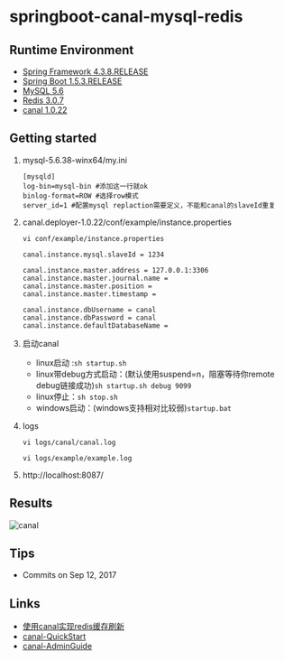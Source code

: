 # springboot-canal-mysql-redis

## Runtime Environment
- [Spring Framework 4.3.8.RELEASE](http://projects.spring.io/spring-framework)
- [Spring Boot 1.5.3.RELEASE](https://projects.spring.io/spring-boot)
- [MySQL 5.6](http://www.mysql.com/)
- [Redis 3.0.7](https://redis.io)
- [canal 1.0.22](https://github.com/alibaba/canal)

## Getting started
1. mysql-5.6.38-winx64/my.ini

	```
	[mysqld]
	log-bin=mysql-bin #添加这一行就ok
	binlog-format=ROW #选择row模式
	server_id=1 #配置mysql replaction需要定义，不能和canal的slaveId重复
	```
2. canal.deployer-1.0.22/conf/example/instance.properties

	```
	vi conf/example/instance.properties

	canal.instance.mysql.slaveId = 1234

	canal.instance.master.address = 127.0.0.1:3306
	canal.instance.master.journal.name =
	canal.instance.master.position =
	canal.instance.master.timestamp =

	canal.instance.dbUsername = canal
	canal.instance.dbPassword = canal
	canal.instance.defaultDatabaseName =
	```
3. 启动canal
    - linux启动 :`sh startup.sh`
    - linux带debug方式启动：(默认使用suspend=n，阻塞等待你remote debug链接成功)`sh startup.sh debug 9099`
    - linux停止：`sh stop.sh`
    - windows启动：(windows支持相对比较弱)`startup.bat`
4. logs

	```
	vi logs/canal/canal.log

	vi logs/example/example.log
	```
5. http://localhost:8087/

## Results
![canal](http://s1.wailian.download/2018/01/03/canal.png)

## Tips
* Commits on Sep 12, 2017

## Links
- [使用canal实现redis缓存刷新](https://github.com/Ac-heron/hero-canal)
- [canal-QuickStart](https://github.com/alibaba/canal/wiki/QuickStart)
- [canal-AdminGuide](https://github.com/alibaba/canal/wiki/AdminGuide)
